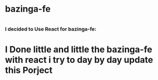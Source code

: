 # bazinga-fe 
# <h3>I decided to Use React for bazinga-fe:</h3>
# <span>I Done little and little the bazinga-fe with react i try to day by day update this Porject</span>